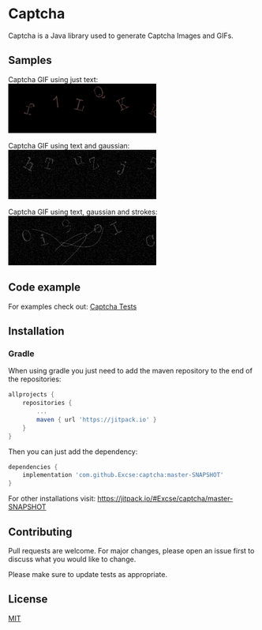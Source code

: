 # Captcha

Captcha is a Java library used to generate Captcha Images and GIFs.

## Samples
Captcha GIF using just text:  
![Captcha GIF only text](images/only-text.gif)

Captcha GIF using text and gaussian:  
![Captcha GIF text and gaussian](images/only-gaussian.gif)

Captcha GIF using text, gaussian and strokes:  
![Captcha GIF text, gaussian and strokes](images/all.gif)

## Code example

For examples check out: [Captcha Tests](src/test/java/com/arkoisystems/captcha)

## Installation
### Gradle

When using gradle you just need to add the maven repository to the end of the 
repositories:
```groovy
allprojects {
    repositories {
        ...
        maven { url 'https://jitpack.io' }
    }
}
```

Then you can just add the dependency:
```groovy
dependencies {
    implementation 'com.github.Excse:captcha:master-SNAPSHOT'
}
```

For other installations visit: https://jitpack.io/#Excse/captcha/master-SNAPSHOT

## Contributing
Pull requests are welcome. For major changes, please open an issue first to discuss what you would like to change.

Please make sure to update tests as appropriate.

## License
[MIT](https://choosealicense.com/licenses/mit/)
